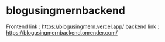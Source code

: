 # blogusingmernbackend

Frontend link : https://blogusingmern.vercel.app/
backend link  : https://blogusingmernbackend.onrender.com/
